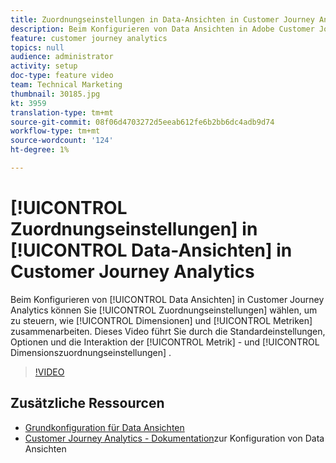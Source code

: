 ```yaml
---
title: Zuordnungseinstellungen in Data-Ansichten in Customer Journey Analytics
description: Beim Konfigurieren von Data Ansichten in Adobe Customer Journey Analytics können Sie Zuordnungseinstellungen wählen, um zu steuern, wie Dimensionen und Metriken zusammenarbeiten. Dieses Video führt Sie durch die Standardeinstellungen, die Optionen und die Interaktion der Metrik- und Dimensionszuordnungseinstellungen.
feature: customer journey analytics
topics: null
audience: administrator
activity: setup
doc-type: feature video
team: Technical Marketing
thumbnail: 30185.jpg
kt: 3959
translation-type: tm+mt
source-git-commit: 08f06d4703272d5eeab612fe6b2bb6dc4adb9d74
workflow-type: tm+mt
source-wordcount: '124'
ht-degree: 1%

---
```



# [!UICONTROL Zuordnungseinstellungen] in [!UICONTROL Data-Ansichten] in Customer Journey Analytics

Beim Konfigurieren von [!UICONTROL Data Ansichten] in Customer Journey Analytics können Sie [!UICONTROL Zuordnungseinstellungen] wählen, um zu steuern, wie [!UICONTROL Dimensionen] und [!UICONTROL Metriken] zusammenarbeiten. Dieses Video führt Sie durch die Standardeinstellungen, Optionen und die Interaktion der [!UICONTROL Metrik] - und [!UICONTROL Dimensionszuordnungseinstellungen]  .

>[!VIDEO](https://video.tv.adobe.com/v/30185/?quality=12&enable10seconds=on&speedcontrol=on)

## Zusätzliche Ressourcen

* [Grundkonfiguration für Data Ansichten](basic-configuration-for-data-views.md)
* [Customer Journey Analytics - Dokumentation](https://docs.adobe.com/content/help/en/analytics-platform/using/cja-dataviews/configure-dataviews.html)zur Konfiguration von Data Ansichten
